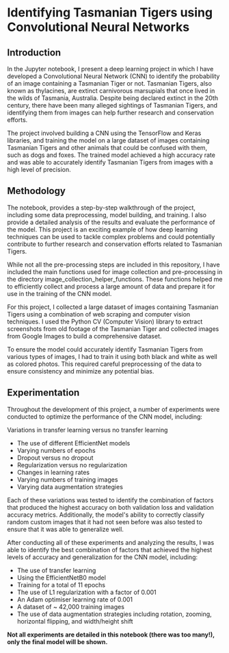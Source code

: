 # Identifying Tasmanian Tigers using Convolutional Neural Networks
## Introduction
In the Jupyter notebook, I present a deep learning project in which I have developed a Convolutional Neural Network (CNN) to identify the probability of an image containing a Tasmanian Tiger or not. Tasmanian Tigers, also known as thylacines, are extinct carnivorous marsupials that once lived in the wilds of Tasmania, Australia. Despite being declared extinct in the 20th century, there have been many alleged sightings of Tasmanian Tigers, and identifying them from images can help further research and conservation efforts.

The project involved building a CNN using the TensorFlow and Keras libraries, and training the model on a large dataset of images containing Tasmanian Tigers and other animals that could be confused with them, such as dogs and foxes. The trained model achieved a high accuracy rate and was able to accurately identify Tasmanian Tigers from images with a high level of precision.

## Methodology
The notebook, provides a step-by-step walkthrough of the project, including some data preprocessing, model building, and training. I also provide a detailed analysis of the results and evaluate the performance of the model. This project is an exciting example of how deep learning techniques can be used to tackle complex problems and could potentially contribute to further research and conservation efforts related to Tasmanian Tigers.

While not all the pre-processing steps are included in this repository, I have included the main functions used for image collection and pre-processing in the directory image_collection_helper_functions. These functions helped me to efficiently collect and process a large amount of data and prepare it for use in the training of the CNN model.

For this project, I collected a large dataset of images containing Tasmanian Tigers using a combination of web scraping and computer vision techniques. I used the Python CV (Computer Vision) library to extract screenshots from old footage of the Tasmanian Tiger and collected images from Google Images to build a comprehensive dataset.

To ensure the model could accurately identify Tasmanian Tigers from various types of images, I had to train it using both black and white as well as colored photos. This required careful preprocessing of the data to ensure consistency and minimize any potential bias.

## Experimentation
Throughout the development of this project, a number of experiments were conducted to optimize the performance of the CNN model, including:

Variations in transfer learning versus no transfer learning
- The use of different EfficientNet models
- Varying numbers of epochs
- Dropout versus no dropout
- Regularization versus no regularization
- Changes in learning rates
- Varying numbers of training images
- Varying data augmentation strategies

Each of these variations was tested to identify the combination of factors that produced the highest accuracy on both validation loss and validation accuracy metrics. Additionally, the model's ability to correctly classify random custom images that it had not seen before was also tested to ensure that it was able to generalize well.

After conducting all of these experiments and analyzing the results, I was able to identify the best combination of factors that achieved the highest levels of accuracy and generalization for the CNN model, including:

- The use of transfer learning
- Using the EfficientNetB0 model
- Training for a total of 11 epochs
- The use of L1 regularization with a factor of 0.001
- An Adam optimiser learning rate of 0.001
- A dataset of ~ 42,000 training images
- The use of data augmentation strategies including rotation, zooming, horizontal flipping, and width/height shift

**Not all experiments are detailed in this notebook (there was too many!), only the final model will be shown.**

